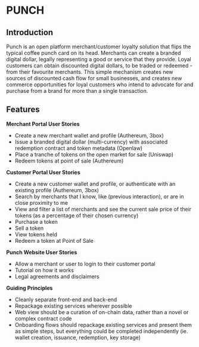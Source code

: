 # PUNCH
## Introduction ##
Punch is an open platform merchant/customer loyalty solution that flips the typical coffee punch card on its head. Merchants can create a branded digital dollar, legally representing a good or service that they provide. Loyal customers can obtain discounted digital dollars, to be traded or redeemed - from their favourite merchants. This simple mechanism creates new sources of discounted cash flow for small businesses, and creates new commerce opportunities for loyal customers who intend to advocate for and purchase from a brand for more than a single transaction.

## Features ##

**Merchant Portal User Stories**
- Create a new merchant wallet and profile (Authereum, 3box)
- Issue a branded digital dollar (multi-currency) with associated redemption contract and token metadata (Openlaw)
- Place a tranche of tokens on the open market for sale (Uniswap)
- Redeem tokens at point of sale (Authereum)

**Customer Portal User Stories**
- Create a new customer wallet and profile, or authenticate with an existing profile (Authereum, 3box)
- Search by merchants that I know, like (previous interaction), or are in close proximity to me
- View and filter a list of merchants and see the current sale price of their tokens (as a percentage of their chosen currency)
- Purchase a token
- Sell a token
- View tokens held
- Redeem a token at Point of Sale

**Punch Website User Stories**
- Allow a merchant or user to login to their customer portal
- Tutorial on how it works
- Legal agreements and disclaimers

**Guiding Principles**
- Cleanly separate front-end and back-end
- Repackage existing services wherever possible
- Web view should be a curation of on-chain data, rather than a novel or complex contract code
- Onboarding flows should repackage existing services and present them as simple steps, but everything could be completed independently (ie. wallet creation, issuance, redemption, key storage)
